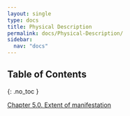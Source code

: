 ```yaml
---
layout: single
type: docs
title: Physical Description
permalink: docs/Physical-Description/
sidebar:
  nav: "docs"
---
```


## Table of Contents
{: .no_toc }

[Chapter 5.0. Extent of manifestation](Extent-of-manifestation/)